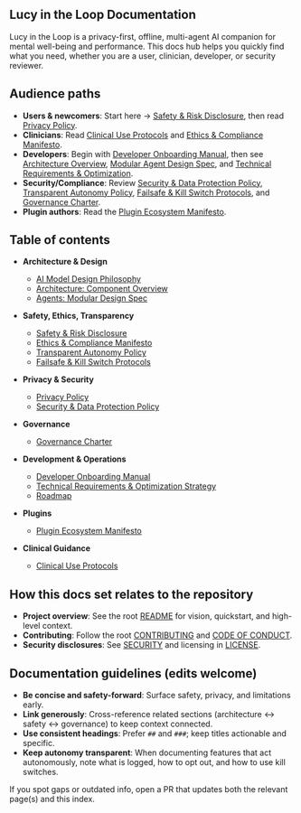## Lucy in the Loop Documentation

Lucy in the Loop is a privacy-first, offline, multi-agent AI companion for mental well-being and performance. This docs hub helps you quickly find what you need, whether you are a user, clinician, developer, or security reviewer.

## Audience paths

- **Users & newcomers**: Start here → [Safety & Risk Disclosure](./safety-risk-disclosure.md), then read [Privacy Policy](./privacy-policy.md).
- **Clinicians**: Read [Clinical Use Protocols](./clinical-use-protocols.md) and [Ethics & Compliance Manifesto](./ethics-compliance-manifesto.md).
- **Developers**: Begin with [Developer Onboarding Manual](./developer-onboarding-manual.md), then see [Architecture Overview](./architecture/component-overview.md), [Modular Agent Design Spec](./agents/modular-agent-design-spec.md), and [Technical Requirements & Optimization](./technical-requirements-and-optimization-strategy.md).
- **Security/Compliance**: Review [Security & Data Protection Policy](./security-and-data-protection-policy.md), [Transparent Autonomy Policy](./transparent-autonomy-policy.md), [Failsafe & Kill Switch Protocols](./failsafe-and-kill-switch-protocols.md), and [Governance Charter](./governance/charter.md).
- **Plugin authors**: Read the [Plugin Ecosystem Manifesto](./plugins/manifesto.md).

## Table of contents

- **Architecture & Design**
  - [AI Model Design Philosophy](./ai-model-design-philosophy.md)
  - [Architecture: Component Overview](./architecture/component-overview.md)
  - [Agents: Modular Design Spec](./agents/modular-agent-design-spec.md)

- **Safety, Ethics, Transparency**
  - [Safety & Risk Disclosure](./safety-risk-disclosure.md)
  - [Ethics & Compliance Manifesto](./ethics-compliance-manifesto.md)
  - [Transparent Autonomy Policy](./transparent-autonomy-policy.md)
  - [Failsafe & Kill Switch Protocols](./failsafe-and-kill-switch-protocols.md)

- **Privacy & Security**
  - [Privacy Policy](./privacy-policy.md)
  - [Security & Data Protection Policy](./security-and-data-protection-policy.md)

- **Governance**
  - [Governance Charter](./governance/charter.md)

- **Development & Operations**
  - [Developer Onboarding Manual](./developer-onboarding-manual.md)
  - [Technical Requirements & Optimization Strategy](./technical-requirements-and-optimization-strategy.md)
  - [Roadmap](./roadmap.md)

- **Plugins**
  - [Plugin Ecosystem Manifesto](./plugins/manifesto.md)

- **Clinical Guidance**
  - [Clinical Use Protocols](./clinical-use-protocols.md)

## How this docs set relates to the repository

- **Project overview**: See the root [README](../README.md) for vision, quickstart, and high-level context.
- **Contributing**: Follow the root [CONTRIBUTING](../CONTRIBUTING.md) and [CODE OF CONDUCT](../CODE_OF_CONDUCT.md).
- **Security disclosures**: See [SECURITY](../SECURITY.md) and licensing in [LICENSE](../LICENSE).

## Documentation guidelines (edits welcome)

- **Be concise and safety-forward**: Surface safety, privacy, and limitations early.
- **Link generously**: Cross-reference related sections (architecture ↔ safety ↔ governance) to keep context connected.
- **Use consistent headings**: Prefer `##` and `###`; keep titles actionable and specific.
- **Keep autonomy transparent**: When documenting features that act autonomously, note what is logged, how to opt out, and how to use kill switches.

If you spot gaps or outdated info, open a PR that updates both the relevant page(s) and this index.


